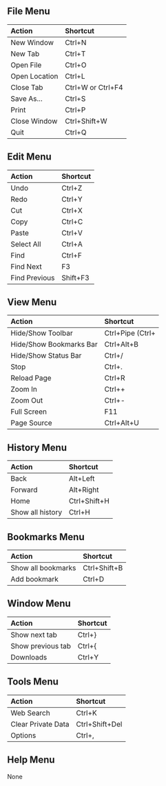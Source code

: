 ## File Menu ##
| **Action** | **Shortcut** |
|:-----------|:-------------|
| New Window | Ctrl+N       |
| New Tab    | Ctrl+T       |
| Open File  | Ctrl+O       |
| Open Location | Ctrl+L       |
| Close Tab  | Ctrl+W or Ctrl+F4 |
| Save As... | Ctrl+S       |
| Print      | Ctrl+P       |
| Close Window | Ctrl+Shift+W |
| Quit       | Ctrl+Q       |

## Edit Menu ##
| **Action** | **Shortcut** |
|:-----------|:-------------|
| Undo       | Ctrl+Z       |
| Redo       | Ctrl+Y       |
| Cut        | Ctrl+X       |
| Copy       | Ctrl+C       |
| Paste      | Ctrl+V       |
| Select All | Ctrl+A       |
| Find       | Ctrl+F       |
| Find Next  | F3           |
| Find Previous | Shift+F3     |

## View Menu ##
| **Action** | **Shortcut** |
|:-----------|:-------------|
| Hide/Show Toolbar | Ctrl+Pipe (Ctrl+|) |
| Hide/Show Bookmarks Bar | Ctrl+Alt+B   |
| Hide/Show Status Bar | Ctrl+/       |
| Stop       | Ctrl+.       |
| Reload Page | Ctrl+R       |
| Zoom In    | Ctrl++       |
| Zoom Out   | Ctrl+-       |
| Full Screen | F11          |
| Page Source | Ctrl+Alt+U   |

## History Menu ##
| **Action** | **Shortcut** |
|:-----------|:-------------|
| Back       | Alt+Left     |
| Forward    | Alt+Right    |
| Home       | Ctrl+Shift+H |
| Show all history | Ctrl+H       |

## Bookmarks Menu ##
| **Action** | **Shortcut** |
|:-----------|:-------------|
| Show all bookmarks | Ctrl+Shift+B |
| Add bookmark | Ctrl+D       |

## Window Menu ##
| **Action** | **Shortcut** |
|:-----------|:-------------|
| Show next tab | Ctrl+}       |
| Show previous tab | Ctrl+{       |
| Downloads  | Ctrl+Y       |

## Tools Menu ##
| **Action** | **Shortcut** |
|:-----------|:-------------|
| Web Search | Ctrl+K       |
| Clear Private Data | Ctrl+Shift+Del |
| Options    | Ctrl+,       |

## Help Menu ##
None